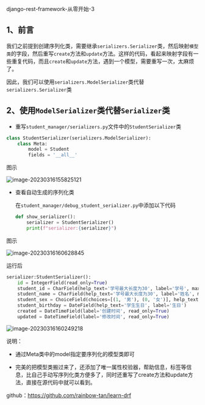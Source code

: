 django-rest-framework-从零开始-3

## 1、前言

我们之前提到创建序列化类，需要继承`serializers.Serializer`类，然后映射`模型类`的字段，然后重写`create`方法和`update`方法。这样的代码，看起来映射字段有一些重复代码，而且`create`和`update`方法，遇到一个模型，需要重写一次，太麻烦了。

因此，我们可以使用`serializers.ModelSerializer`类代替`serializers.Serializer`类

## 2、使用`ModelSerializer`类代替`Serializer`类

- 重写`student_manager/serializers.py`文件中的`StudentSerializer`类

```python
class StudentSerializer(serializers.ModelSerializer):
    class Meta:
        model = Student
        fields = '__all__'
```

图示

![image-20230316155825121](C:\Users\dell\AppData\Roaming\Typora\typora-user-images\image-20230316155825121.png)

- 查看自动生成的序列化类

  在`student_manager/debug_student_serializer.py`中添加以下代码

  ```python
  def show_serializer():
      serializer = StudentSerializer()
      print(f"serializer:{serializer}")
  ```

图示

![image-20230316160628845](C:\Users\dell\AppData\Roaming\Typora\typora-user-images\image-20230316160628845.png)

运行后

```python
serializer:StudentSerializer():
    id = IntegerField(read_only=True)
    student_id = CharField(help_text='学号最大长度为30', label='学号', max_length=30, validators=[<UniqueValidator(queryset=Student.objects.all())>])
    student_name = CharField(help_text='学号最大长度为30', label='姓名', max_length=30)
    student_sex = ChoiceField(choices=[(1, '男'), (0, '女')], help_text='1->男,0->女', label='性别')
    student_birthday = DateField(help_text='学生生日', label='生日')
    created = DateTimeField(label='创建时间', read_only=True)
    updated = DateTimeField(label='修改时间', read_only=True)
```

![image-20230316160249218](C:\Users\dell\AppData\Roaming\Typora\typora-user-images\image-20230316160249218.png)

说明：

- 通过Meta类中的model指定要序列化的模型类即可

- 完美的把模型类搬过来了，还添加了唯一属性校验器，帮助信息，标签等信息，比自己手动写序列化类方便多了，同时还重写了create方法和update方法，直接在源代码中就可以看到。

github：https://github.com/rainbow-tan/learn-drf